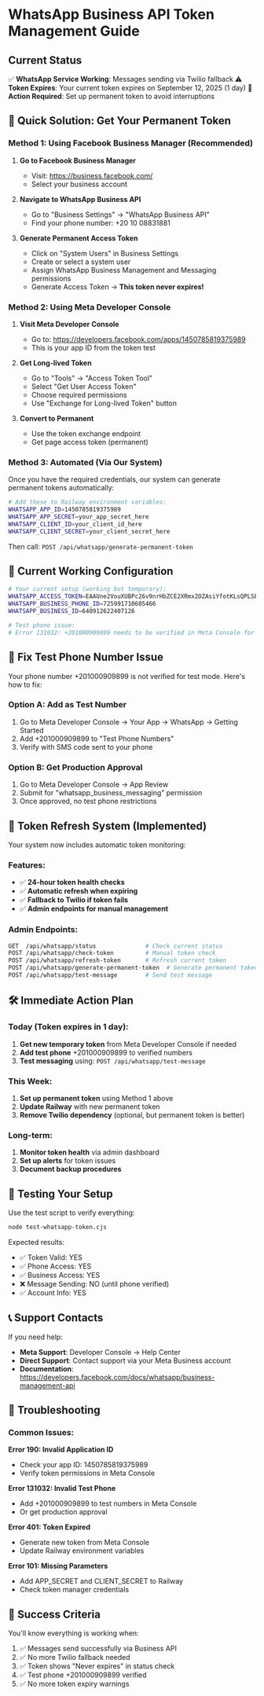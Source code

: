 # WhatsApp Business API Token Management Guide

## Current Status
✅ **WhatsApp Service Working**: Messages sending via Twilio fallback
⚠️ **Token Expires**: Your current token expires on September 12, 2025 (1 day)
🔧 **Action Required**: Set up permanent token to avoid interruptions

## 🎯 Quick Solution: Get Your Permanent Token

### Method 1: Using Facebook Business Manager (Recommended)

1. **Go to Facebook Business Manager**
   - Visit: https://business.facebook.com/
   - Select your business account

2. **Navigate to WhatsApp Business API**
   - Go to "Business Settings" → "WhatsApp Business API"
   - Find your phone number: +20 10 08831881

3. **Generate Permanent Access Token**
   - Click on "System Users" in Business Settings
   - Create or select a system user
   - Assign WhatsApp Business Management and Messaging permissions
   - Generate Access Token → **This token never expires!**

### Method 2: Using Meta Developer Console

1. **Visit Meta Developer Console**
   - Go to: https://developers.facebook.com/apps/1450785819375989
   - This is your app ID from the token test

2. **Get Long-lived Token**
   - Go to "Tools" → "Access Token Tool"
   - Select "Get User Access Token"
   - Choose required permissions
   - Use "Exchange for Long-lived Token" button

3. **Convert to Permanent**
   - Use the token exchange endpoint
   - Get page access token (permanent)

### Method 3: Automated (Via Our System)

Once you have the required credentials, our system can generate permanent tokens automatically:

```bash
# Add these to Railway environment variables:
WHATSAPP_APP_ID=1450785819375989
WHATSAPP_APP_SECRET=your_app_secret_here
WHATSAPP_CLIENT_ID=your_client_id_here  
WHATSAPP_CLIENT_SECRET=your_client_secret_here
```

Then call: `POST /api/whatsapp/generate-permanent-token`

## 🔑 Current Working Configuration

```bash
# Your current setup (working but temporary):
WHATSAPP_ACCESS_TOKEN=EAAUne2VouXUBPc26v9nrHbZCE2XRmx2OZAsiYfotKLsQPLSEF3wvv0ZBzXkm7sFWkphC6rG3HhjMGOhjnhqT1kfYgfUkhJvZB2V1pWGQKFy4WvlQ0hTwt6YAb3O096seZAwneNZBFY5Dnjevpeb5a5glCM1Y4usOZAaGf28AW5Qu9ZA93D711ceJpZB8IshKhJuNHSCZCY4UnF8UVfcU7pZAnderrFwD41mOY80ff577grvfG4ZD
WHATSAPP_BUSINESS_PHONE_ID=725991710605466
WHATSAPP_BUSINESS_ID=640912622407126

# Test phone issue:
# Error 131032: +201000909899 needs to be verified in Meta Console for test mode
```

## 📱 Fix Test Phone Number Issue

Your phone number +201000909899 is not verified for test mode. Here's how to fix:

### Option A: Add as Test Number
1. Go to Meta Developer Console → Your App → WhatsApp → Getting Started
2. Add +201000909899 to "Test Phone Numbers"
3. Verify with SMS code sent to your phone

### Option B: Get Production Approval
1. Go to Meta Developer Console → App Review
2. Submit for "whatsapp_business_messaging" permission
3. Once approved, no test phone restrictions

## 🔄 Token Refresh System (Implemented)

Your system now includes automatic token monitoring:

### Features:
- ✅ **24-hour token health checks**
- ✅ **Automatic refresh when expiring**
- ✅ **Fallback to Twilio if token fails**
- ✅ **Admin endpoints for manual management**

### Admin Endpoints:
```bash
GET  /api/whatsapp/status              # Check current status
POST /api/whatsapp/check-token         # Manual token check
POST /api/whatsapp/refresh-token       # Refresh current token  
POST /api/whatsapp/generate-permanent-token  # Generate permanent token
POST /api/whatsapp/test-message        # Send test message
```

## 🛠️ Immediate Action Plan

### Today (Token expires in 1 day):
1. **Get new temporary token** from Meta Developer Console if needed
2. **Add test phone** +201000909899 to verified numbers
3. **Test messaging** using: `POST /api/whatsapp/test-message`

### This Week:
1. **Set up permanent token** using Method 1 above
2. **Update Railway** with new permanent token
3. **Remove Twilio dependency** (optional, but permanent token is better)

### Long-term:
1. **Monitor token health** via admin dashboard
2. **Set up alerts** for token issues
3. **Document backup procedures**

## 🧪 Testing Your Setup

Use the test script to verify everything:

```bash
node test-whatsapp-token.cjs
```

Expected results:
- ✅ Token Valid: YES
- ✅ Phone Access: YES  
- ✅ Business Access: YES
- ❌ Message Sending: NO (until phone verified)
- ✅ Account Info: YES

## 📞 Support Contacts

If you need help:
- **Meta Support**: Developer Console → Help Center
- **Direct Support**: Contact support via your Meta Business account
- **Documentation**: https://developers.facebook.com/docs/whatsapp/business-management-api

## 🔧 Troubleshooting

### Common Issues:

**Error 190: Invalid Application ID**
- Check your app ID: 1450785819375989
- Verify token permissions in Meta Console

**Error 131032: Invalid Test Phone**
- Add +201000909899 to test numbers in Meta Console
- Or get production approval

**Error 401: Token Expired**  
- Generate new token from Meta Console
- Update Railway environment variables

**Error 101: Missing Parameters**
- Add APP_SECRET and CLIENT_SECRET to Railway
- Check token manager credentials

## 🎉 Success Criteria

You'll know everything is working when:
1. ✅ Messages send successfully via Business API
2. ✅ No more Twilio fallback needed
3. ✅ Token shows "Never expires" in status check
4. ✅ Test phone +201000909899 verified
5. ✅ No more token expiry warnings
